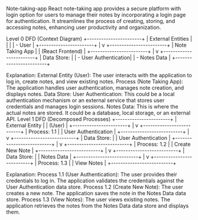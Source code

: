 Note-taking-app
React note-taking app provides a secure platform with login option for users to manage their notes by incorporating a login page for authentication. It streamlines the process of creating, storing, and accessing notes, enhancing user productivity and organization.

Level 0 DFD (Context Diagram)
+-----------------------+
|  External Entities    |
|                                |
|   - User                    |
+-----------------------+
          |
          v
+------------------------+
|  Note Taking App      |
|  (React Frontend)     |
+------------------------+
          |
          v
+------------------------+
|  Data Store:          |
|  - User Authentication|
|  - Notes Data         |
+------------------------+

Explanation:
External Entity (User): The user interacts with the application to log in, create notes, and view existing notes.
Process (Note Taking App): The application handles user authentication, manages note creation, and displays notes.
Data Store:
User Authentication: This could be a local authentication mechanism or an external service that stores user credentials and manages login sessions.
Notes Data: This is where the actual notes are stored. It could be a database, local storage, or an external API.
Level 1 DFD (Decomposed Processes)
+-----------------------+
|    External Entity    |
|        (User)        |
+-----------------------+
          |
          v
+--------------------------+
|   Process: 1.1          |
|   User Authentication  |
+--------------------------+
          |
          v
+--------------------------+
|   Data Store:           |
|   User Authentication  |
+--------------------------+
          |
          v
+--------------------------+
|   Process: 1.2          |
|   Create New Note      |
+--------------------------+
          |
          v
+--------------------------+
|   Data Store:           |
|    Notes Data          |
+--------------------------+
          |
          v
+--------------------------+
|   Process: 1.3          |
|   View Notes           |
+--------------------------+

Explanation:
Process 1.1 (User Authentication): The user provides their credentials to log in. The application validates the credentials against the User Authentication data store.
Process 1.2 (Create New Note): The user creates a new note. The application saves the note in the Notes Data data store.
Process 1.3 (View Notes): The user views existing notes. The application retrieves the notes from the Notes Data data store and displays them.

